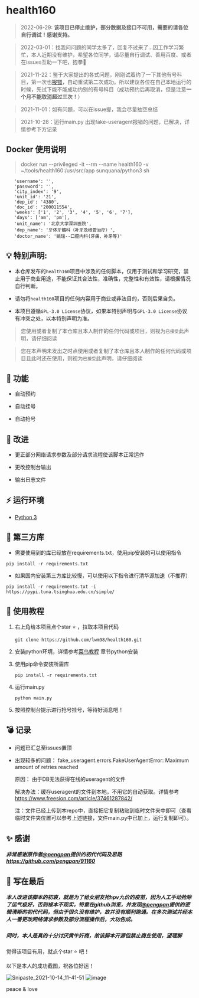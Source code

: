 # health160

> 2022-06-29: **该项目已停止维护，部分数据及接口不可用，需要的请各位自行调试！感谢支持。**

> 2022-03-01：找我问问题的同学太多了，回复不过来了...因工作学习繁忙，本人近期没有维护，希望各位同学，请尽量自行调试、善用百度、或者在issues互助一下吧，抱拳:muscle:

> 2021-11-22：鉴于大家提出的各式问题，刚刚试着约了一下其他有号科目，第一次也[报错](https://github.com/lwm98/health160/issues/6#issuecomment-975028164)，自动重试第二次成功。所以建议各位在自己本地运行的时候，先试下能不能成功约别的有号科目（成功预约后再取消，但是注意**一个月不能取消超过三次！**）

> 2021-11-01：如有问题，可以在issue提，我会尽量抽空总结

> 2021-10-28：运行main.py 出现fake-useragent报错的问题，已解决，详情参考下方记录

##  Docker 使用说明

> docker run --privileged -it  --rm --name health160 -v ~/tools/health160:/usr/src/app sunquana/python3 sh

``` 
   'username': '',
   'password': '',
   'city_index': '9',
   'unit_id': '21',
   'dep_id': '4380',
   'doc_id': '200011554',
   'weeks': ['1', '2', '3', '4', '5', '6', '7'],
   'days': ['am', 'pm'],
   'unit_name': '北京大学深圳医院',
   'dep_name': '牙体牙髓科（补牙及根管治疗）',
   'doctor_name': '姚瑶--口腔内科(牙痛、补牙等)'
```

## 💡 特别声明:

* 本仓库发布的`health160`项目中涉及的任何脚本，仅用于测试和学习研究，禁止用于商业用途，不能保证其合法性，准确性，完整性和有效性，请根据情况自行判断。

* 请勿将`health160`项目的任何内容用于商业或非法目的，否则后果自负。

* 本项目遵循`GPL-3.0 License`协议，如果本特别声明与`GPL-3.0 License`协议有冲突之处，以本特别声明为准。

>  您使用或者复制了本仓库且本人制作的任何代码或项目，则视为`已接受`此声明，请仔细阅读

> 您在本声明未发出之时点使用或者复制了本仓库且本人制作的任何代码或项目且此时还在使用，则视为`已接受`此声明，请仔细阅读



## 🌱 功能

- 自动预约

- 自动挂号

- 自动抢号




## :art: 改进

- 更正部分网络请求参数及部分请求流程使该脚本正常运作

- 更改控制台输出

- 输出日志文件



## ⚡️ 运行环境



-  [Python 3](https://www.python.org/)



## :whale: 第三方库



- 需要使用到的库已经放在requirements.txt，使用pip安装的可以使用指令  

```
pip install -r requirements.txt
```

- 如果国内安装第三方库比较慢，可以使用以下指令进行清华源加速（不推荐）

```
pip install -r requirements.txt -i https://pypi.tuna.tsinghua.edu.cn/simple/
```


## 🖖 使用教程

1. 右上角给本项目点个star :star: ，拉取本项目代码

   `git clone https://github.com/lwm98/health160.git`

2. 安装python环境，详情参考[菜鸟教程](https://www.runoob.com/python/python-install.html) 章节python安装

3. 使用pip命令安装所需库

   `pip install -r requirements.txt`

4. 运行main.py

   `python main.py`

5. 按照控制台提示进行抢号挂号，等待好消息吧！

## :bomb: 记录

- 问题已汇总至issues置顶

- 出现较多的问题： fake_useragent.errors.FakeUserAgentError: Maximum amount of retries reached

  原因： 由于DB无法获得在线的useragent的文件

  解决办法：缓存useragent的文件到本地，不用它的自动获取。详情参考 https://www.freesion.com/article/37461287842/

  注：文件已经上传到本repo中，直接把它复制粘贴到临时文件夹中即可（查看临时文件夹位置可以参考上述链接，文件main.py中已加上，运行复制即可）。

## :sparkles: 感谢

##### 非常感谢原作者[@pengpan](https://github.com/pengpan)提供的初代代码及思路 https://github.com/pengpan/91160 



## :pencil: 写在最后

##### 本人改进该脚本的初衷，就是为了给女朋友抢hpv九价的疫苗，因为人工手动抢除了运气极好，否则根本不现实，特意在github浏览，并发现[@pengpan](https://github.com/pengpan)提供的逻辑清晰的初代代码，但由于很久没有维护，故并没有顺利跑通。在多次测试并经本人一番更改网络请求参数及部分流程操作后，大功告成。

##### 同时，本人是真的十分讨厌黄牛奸商，故该脚本开源但禁止商业使用，望理解

觉得该项目有用，就点个star :star: 吧！

以下是本人的成功截图，祝各位好运！


![Snipaste_2021-10-14_11-41-51](https://user-images.githubusercontent.com/48340898/137247678-4dcc34d5-422e-4aec-949d-d6bc48616379.png)
![image](https://user-images.githubusercontent.com/48340898/137247727-bae5648a-e30e-4995-92d0-da17a668e647.png)

peace & love
